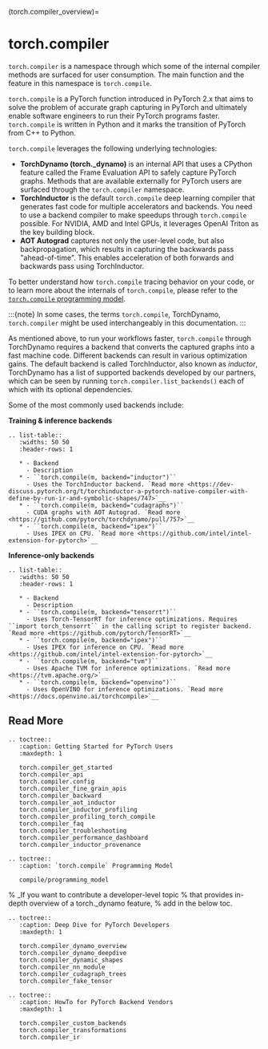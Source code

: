 (torch.compiler_overview)=

# torch.compiler

`torch.compiler` is a namespace through which some of the internal compiler
methods are surfaced for user consumption. The main function and the feature in
this namespace is `torch.compile`.

`torch.compile` is a PyTorch function introduced in PyTorch 2.x that aims to
solve the problem of accurate graph capturing in PyTorch and ultimately enable
software engineers to run their PyTorch programs faster. `torch.compile` is
written in Python and it marks the transition of PyTorch from C++ to Python.

`torch.compile` leverages the following underlying technologies:

- **TorchDynamo (torch._dynamo)** is an internal API that uses a CPython
  feature called the Frame Evaluation API to safely capture PyTorch graphs.
  Methods that are available externally for PyTorch users are surfaced
  through the `torch.compiler` namespace.
- **TorchInductor** is the default `torch.compile` deep learning compiler
  that generates fast code for multiple accelerators and backends. You
  need to use a backend compiler to make speedups through `torch.compile`
  possible. For NVIDIA, AMD and Intel GPUs, it leverages OpenAI Triton as the key
  building block.
- **AOT Autograd** captures not only the user-level code, but also backpropagation,
  which results in capturing the backwards pass "ahead-of-time". This enables
  acceleration of both forwards and backwards pass using TorchInductor.

To better understand how `torch.compile` tracing behavior on your code, or to
learn more about the internals of `torch.compile`, please refer to the [`torch.compile` programming model](compile/programming_model).

:::{note}
In some cases, the terms `torch.compile`, TorchDynamo, `torch.compiler`
might be used interchangeably in this documentation.
:::

As mentioned above, to run your workflows faster, `torch.compile` through
TorchDynamo requires a backend that converts the captured graphs into a fast
machine code. Different backends can result in various optimization gains.
The default backend is called TorchInductor, also known as *inductor*,
TorchDynamo has a list of supported backends developed by our partners,
which can be seen by running `torch.compiler.list_backends()` each of which
with its optional dependencies.

Some of the most commonly used backends include:

**Training & inference backends**

```{eval-rst}
.. list-table::
   :widths: 50 50
   :header-rows: 1

   * - Backend
     - Description
   * - ``torch.compile(m, backend="inductor")``
     - Uses the TorchInductor backend. `Read more <https://dev-discuss.pytorch.org/t/torchinductor-a-pytorch-native-compiler-with-define-by-run-ir-and-symbolic-shapes/747>`__
   * - ``torch.compile(m, backend="cudagraphs")``
     - CUDA graphs with AOT Autograd. `Read more <https://github.com/pytorch/torchdynamo/pull/757>`__
   * - ``torch.compile(m, backend="ipex")``
     - Uses IPEX on CPU. `Read more <https://github.com/intel/intel-extension-for-pytorch>`__
```

**Inference-only backends**

```{eval-rst}
.. list-table::
   :widths: 50 50
   :header-rows: 1

   * - Backend
     - Description
   * - ``torch.compile(m, backend="tensorrt")``
     - Uses Torch-TensorRT for inference optimizations. Requires ``import torch_tensorrt`` in the calling script to register backend. `Read more <https://github.com/pytorch/TensorRT>`__
   * - ``torch.compile(m, backend="ipex")``
     - Uses IPEX for inference on CPU. `Read more <https://github.com/intel/intel-extension-for-pytorch>`__
   * - ``torch.compile(m, backend="tvm")``
     - Uses Apache TVM for inference optimizations. `Read more <https://tvm.apache.org/>`__
   * - ``torch.compile(m, backend="openvino")``
     - Uses OpenVINO for inference optimizations. `Read more <https://docs.openvino.ai/torchcompile>`__
```

## Read More

```{eval-rst}
.. toctree::
   :caption: Getting Started for PyTorch Users
   :maxdepth: 1

   torch.compiler_get_started
   torch.compiler_api
   torch.compiler.config
   torch.compiler_fine_grain_apis
   torch.compiler_backward
   torch.compiler_aot_inductor
   torch.compiler_inductor_profiling
   torch.compiler_profiling_torch_compile
   torch.compiler_faq
   torch.compiler_troubleshooting
   torch.compiler_performance_dashboard
   torch.compiler_inductor_provenance
```

```{eval-rst}
.. toctree::
   :caption: `torch.compile` Programming Model

   compile/programming_model
```

% _If you want to contribute a developer-level topic
%  that provides in-depth overview of a torch._dynamo feature,
%  add in the below toc.

```{eval-rst}
.. toctree::
   :caption: Deep Dive for PyTorch Developers
   :maxdepth: 1

   torch.compiler_dynamo_overview
   torch.compiler_dynamo_deepdive
   torch.compiler_dynamic_shapes
   torch.compiler_nn_module
   torch.compiler_cudagraph_trees
   torch.compiler_fake_tensor
```

```{eval-rst}
.. toctree::
   :caption: HowTo for PyTorch Backend Vendors
   :maxdepth: 1

   torch.compiler_custom_backends
   torch.compiler_transformations
   torch.compiler_ir
```

